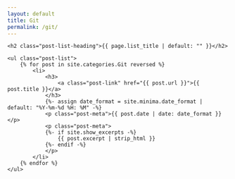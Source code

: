 ```yaml
---
layout: default
title: Git
permalink: /git/
---
```


<div class="home">

	<h2 class="post-list-heading">{{ page.list_title | default: "" }}</h2>

	<ul class="post-list">
		{% for post in site.categories.Git reversed %}
			<li>
				<h3>
					<a class="post-link" href="{{ post.url }}">{{ post.title }}</a>
				</h3>
				{%- assign date_format = site.minima.date_format | default: "%Y-%m-%d %H: %M" -%}
				<p class="post-meta">{{ post.date | date: date_format }}</p>
				<p class="post-meta">
				{%- if site.show_excerpts -%}
					{{ post.excerpt | strip_html }}
				{%- endif -%}
				</p>
			</li>
		{% endfor %}
	</ul>

</div>
